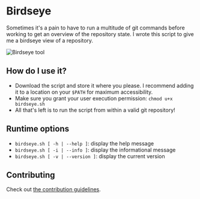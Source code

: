 # Birdseye
Sometimes it's a pain to have to run a multitude of git commands before working to get an overview of the repository state. I wrote this script to give me a birdseye view of a repository.

![Birdseye tool](https://softwareapi.files.wordpress.com/2019/04/screenshot-2019-04-04-at-23.31.33.png?w=2484)

## How do I use it?
- Download the script and store it where you please. I recommend adding it to a location on your `$PATH` for maximum accessibility.
- Make sure you grant your user execution permission: `chmod u+x birdseye.sh`
- All that's left is to run the script from within a valid git repository!

## Runtime options
- `birdseye.sh [ -h | --help ]`: display the help message
- `birdseye.sh [ -i | --info ]`: display the informational message
- `birdseye.sh [ -v | --version ]`: display the current version

## Contributing
Check out [the contribution guidelines](https://github.com/cognophile/birdseye/blob/master/CONTRIBUTING.md).
